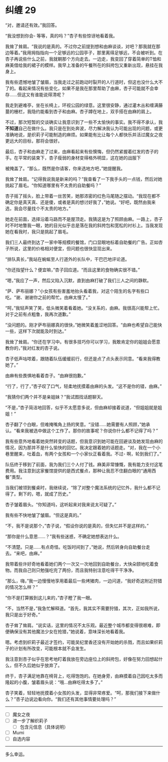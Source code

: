 # 纠缠 29

“对，邀请还有效。”我回答。

“我没想到你会- 等等，真的吗？”杏子有些惊讶地看着我。

我耸了耸肩。“我说的是真的。不过你之前提到想和由麻谈谈，对吧？那我就在那边等着。”我用拇指指向一个足够远的公园亭子，那里离得足够远，不会被听到。在杏子再说些什么之前，我就朝那个方向走去。一边走，我变回了穿着简单的T恤和麻美借给我的裙子的模样。我早上准备的午餐所在的斜挎包又重新出现，悬挂在我身上。

我有些遗憾地皱了皱眉，当我走过之前跑动时裂开的人行道时，但这也没什么大不了的。看起来情况有些变化，如果不是我在那里帮助了由麻，杏子可能就不会幸存……但这又有谁能说得清呢？

我走到避难亭，坐在长椅上，环视公园的绿意。这里很安静，通过灌木丛和缠满藤蔓的栅栏，我隐约能看到杏子和由麻。杏子蹲在地上，双手搭在由麻的肩上。

不过，那次短暂的交谈确实让我意识到了一些不太愉快的事实。我不得不承认，我**不知道**自己在做什么。我只是在到处奔波，尽力解决我认为可能出现的问题，或更准确地说，是织莉子可能制造的麻烦。如果能有比让每个人都快乐并活过魔女之夜更远大的目标，那将会很好。

最后，杏子和由麻走了过来，由麻看起来有些懊悔，但仍然紧握着红发的杏子的手。在平常的装束下，杏子瘦弱的身材变得格外明显，这在她的战服下

被掩盖了。“那么，既然是你请客，你来选地方吧，”她提醒我。

我耸了耸肩。“记得我说我是新来的吗？”我查看了一下我手头的一点钱，然后对她挑起了眉毛。“你知道哪里有不太贵的自助餐吗？”

杏子摇了摇头，脸上带着一丝苦笑，她那浓密的红色马尾随之摆动。“我现在都不确定你是真天真、还是傻，或者是真的想讨好我了，”她说。“好吧，既然由我来选，我会尽量找个不太贵的地方。”

她走在前面，选择沿着马路而不是屋顶走。我猜这是为了照顾由麻。一路上，杏子时不时地瞥我一眼，她的目光似乎总是落在我的斜挎包和宽松的衬衫上。当我发现她在看我时，我只是挑起了眉毛。

我们三人最终到达了一家中等规模的餐馆，门口显眼地标着自助餐的广告。正如杏子所说，这里的价格相对便宜，但问题也很快显现出来。

“排队真长，”我站在蜿蜒至人行道外的长队中，干巴巴地评论道。

“你还指望什么？便宜嘛，”杏子回应道。“而且这里的食物确实很不错。”

“嗯，”我应了一声，然后又陷入沉默，直到由麻打破了我们三人之间的静默。

“萨、萨布丽娜？”小女孩有些害羞地抬头看着我，对这个陌生的名字有些口吃。“谢、谢谢你之前的帮忙。由麻太慢了。”

“呵，”我轻声笑了笑，低头微笑着看着她。“没关系的，由麻。我很高兴能帮上忙。对于之前有点粗鲁，我再次道歉。”

“没问题的。刚才萨布丽娜真的很快，”她微笑着羞涩地回答。“由麻也希望自己能快一些，这样下次就能及时到达。”

我耸了耸肩。“你还在学习中。有很多技巧你可以学习，我敢肯定你的姐姐会愿意教你的，”我对红发的杏子说。

杏子低声咕哝着，跟随着队伍缓缓前行，但还是点了点头表示同意。“看来我得教她了。”

由麻有些畏惧地看着杏子。“由麻很抱歉。”

“行了，行了，”杏子叹了口气，轻柔地抚摸着由麻的头发。“这不是你的错，由麻。”

“我猜你们两个并不是亲姐妹？”我试图找话题聊天。

“不是，”杏子简洁地回答，似乎不太愿意多说，但由麻却接着说道，“但姐姐就是姐姐！”

杏子翻了个白眼，但难掩嘴角上扬的笑意。“没错……她需要有人照顾，”她承认。“看来我被选中做这个工作了。那你的故事呢？你说你什么都不记得了吗？”

我有些意外地看着她突然转变的话题，但我意识到她可能在回避谈及她发现由麻的情况，因为那并不是什么愉快的回忆。我决定跟着她的话题走。“对，我在一个小巷里醒来，吐着血，有两个女孩和一个小家伙正看着我。不过- 啊，轮到我们了。”

队伍终于移到了前面，我为我们三个人付了钱。麻美非常慷慨，我有能力支付这笔费用。我注意到这家餐馆提供的是西式餐点，那种让我忍不住翻白眼的“通用西餐”类型。

当我们被领到餐桌时，我继续说，“除了对整个魔法系统的记忆外，我什么都不记得了。剩下的，嗯，就成了历史。”

杏子皱着眉头。“你知道吗，这听起来对我来说太可疑了。”

我有些不快地皱了皱眉。“但这是真的。”

“不，我不是说那个，”杏子说，“假设你说的是真的，但失忆并不是这样的。”

“那你是什么意思……？”我有些迷惑，不确定她想表达什么。

“不清楚。只是……有点奇怪。吃饭时间到了，”她说，然后转身向自助餐台走去。“来吧，由麻。”

我带着些许好奇地看着她们两个一次又一次地回到自助餐台，大快朵颐地吃着食物。而我自己则只勉强吃完了两份，而且我特别注意吃得干干净净。

“那么，嗨，”我一边慢慢地享用着最后一些烤猪肉，一边问道，“我好奇这附近狩猎的情况怎么样？”

“你不是打算搬到这儿来的，”杏子瞪了我一眼。

“不，当然不是，”我急忙解释道。“首先，我其实不需要狩猎，其次，正如我所说，我只是出于好奇。”

杏子耸了耸肩。“说实话，这里的情况不太乐观。最近整个城市都变得很艰难，即便确保没有其他魔法少女在抢猎，”她说着，意味深长地看着我。

嗯。考虑到织莉子最近才签约，可能吴纪里香还没有开始她的杀戮，而且如果织莉子的计划有所改变，可能根本就不会发生。

我注意到杏子似乎在思考地盯着我放在旁边座位上的斜挎包，好像在努力回想起什么，但不久后她似乎放弃了。

终于，杏子满足地靠在椅背上，吃得饱饱的。在她身旁，由麻摸着自己因吃太多而隆起的小腹，皱着眉头说：“哦...由麻吃得太多了。”

杏子笑着，轻轻地抚摸着小女孩的头发，显得非常疼爱。“呵，那我们接下来做什么？”杏子边说边看向你。“我们还有其他事情要处理吗？”

---

- [ ] 魔女之夜
- [ ] 进一步了解织莉子
  - [ ] 包含元信息（具体说明）
- [ ] Mumi
- [ ] 自选内容

---

多么幸运。
